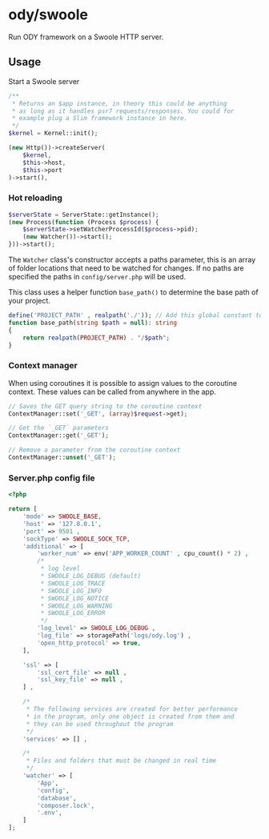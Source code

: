 # ody/swoole
Run ODY framework on a Swoole HTTP server.

## Usage
Start a Swoole server

```php
/**
 * Returns an $app instance, in theory this could be anything 
 * as long as it handles psr7 requests/responses. You could for 
 * example plug a Slim framework instance in here.
 */
$kernel = Kernel::init();

(new Http())->createServer(
    $kernel,
    $this->host,
    $this->port
)->start(),
```

### Hot reloading
```php
$serverState = ServerState::getInstance();
(new Process(function (Process $process) {
    $serverState->setWatcherProcessId($process->pid);
    (new Watcher())->start();
}))->start();
```

The `Watcher` class's constructor accepts a paths parameter, this is an array of
folder locations that need to be watched for changes. If no paths are specified the 
paths in `config/server.php` will be used. 

This class uses a helper function `base_path()` to determine the base path of your project.

```php
define('PROJECT_PATH' , realpath('./')); // Add this global constant to one of your bootstrap files.
function base_path(string $path = null): string
{
    return realpath(PROJECT_PATH) . "/$path";
}
```

### Context manager
When using coroutines it is possible to assign values to the coroutine context.
These values can be called from anywhere in the app.

```php
// Saves the GET query string to the coroutine context
ContextManager::set('_GET', (array)$request->get);

// Get the `_GET` parameters
ContextManager::get('_GET');

// Remove a parameter from the coroutine context
ContextManager::unset('_GET');
```

### Server.php config file
```php
<?php

return [
    'mode' => SWOOLE_BASE,
    'host' => '127.0.0.1',
    'port' => 9501 ,
    'sockType' => SWOOLE_SOCK_TCP,
    'additional' => [
        'worker_num' => env('APP_WORKER_COUNT' , cpu_count() * 2) ,
        /*
         * log level
         * SWOOLE_LOG_DEBUG (default)
         * SWOOLE_LOG_TRACE
         * SWOOLE_LOG_INFO
         * SWOOLE_LOG_NOTICE
         * SWOOLE_LOG_WARNING
         * SWOOLE_LOG_ERROR
         */
        'log_level' => SWOOLE_LOG_DEBUG ,
        'log_file' => storagePath('logs/ody.log') ,
        'open_http_protocol' => true,
    ],

    'ssl' => [
        'ssl_cert_file' => null ,
        'ssl_key_file' => null ,
    ] ,

    /*
     * The following services are created for better performance 
     * in the program, only one object is created from them and 
     * they can be used throughout the program
     */
    'services' => [] ,

    /*
     * Files and folders that must be changed in real time
     */
    'watcher' => [
        'App',
        'config',
        'database',
        'composer.lock',
        '.env',
    ] 
];
```
